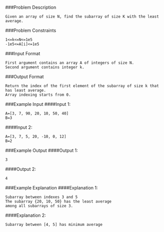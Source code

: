 ###Problem Description
```
Given an array of size N, find the subarray of size K with the least average.
```



###Problem Constraints
```
1<=k<=N<=1e5
-1e5<=A[i]<=1e5
```

###Input Format
```
First argument contains an array A of integers of size N.
Second argument contains integer k.
```

###Output Format
```
Return the index of the first element of the subarray of size k that has least average.
Array indexing starts from 0.
```

###Example Input
####Input 1:
```
A=[3, 7, 90, 20, 10, 50, 40]
B=3
```
####Input 2:

```
A=[3, 7, 5, 20, -10, 0, 12]
B=2
```

###Example Output
####Output 1:
```
3
```
####Output 2:

```
4
```


###Example Explanation
####Explanation 1:
```
Subarray between indexes 3 and 5
The subarray {20, 10, 50} has the least average
among all subarrays of size 3.
```
####Explanation 2:

```
Subarray between [4, 5] has minimum average
```